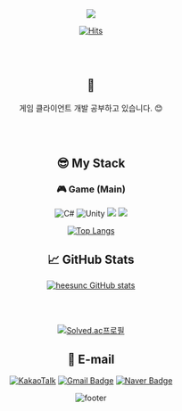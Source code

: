 <div align=center>

<img src="https://capsule-render.vercel.app/api?type=waving&color=0:f7e600,100:CEECF5&height=200&width=auto&section=header&fontSize=60&fontColor=ffffff" />
  
[![Hits](https://hits.seeyoufarm.com/api/count/incr/badge.svg?url=https%3A%2F%2Fgithub.com%2Fchoijunsun%2Fhit-counter&count_bg=%23FDF298&title_bg=%23555555&icon=&icon_color=%23E7E7E7&title=hits&edge_flat=false)](https://hits.seeyoufarm.com)

<br>
<br>
 
## 💛 
게임 클라이언트 개발 공부하고 있습니다. 😊

<br>
<br>

## 😎 My Stack
### 🎮 Game (Main)
  ![C#](https://img.shields.io/badge/c%23-%23239120.svg?style=for-the-badge&logo=c-sharp&logoColor=white)
  ![Unity](https://img.shields.io/badge/unity-%23000000.svg?style=for-the-badge&logo=unity&logoColor=white)
  <img src="https://img.shields.io/badge/c++-00599C?style=for-the-badge&logo=c%2B%2B&logoColor=white">
  <img src="https://img.shields.io/badge/unrealengine-0E1128?style=for-the-badge&logo=unrealengine&logoColor=white">

  [![Top Langs](https://github-readme-stats.vercel.app/api/top-langs/?username=heesunc&layout=compact)](https://github.com/heesunc/github-readme-stats)
  
<!--
### 📚 Languages
  ![Itch.io](https://img.shields.io/badge/Itch-%23FF0B34.svg?style=for-the-badge&logo=Itch.io&logoColor=white)
  ![C](https://img.shields.io/badge/c-%2300599C.svg?style=for-the-badge&logo=c&logoColor=white)
  ![C++](https://img.shields.io/badge/c++-%2300599C.svg?style=for-the-badge&logo=c%2B%2B&logoColor=white)
  ![CSS3](https://img.shields.io/badge/css3-%231572B6.svg?style=for-the-badge&logo=css3&logoColor=white)
  ![HTML5](https://img.shields.io/badge/html5-%23E34F26.svg?style=for-the-badge&logo=html5&logoColor=white)
  ![Java](https://img.shields.io/badge/java-%23ED8B00.svg?style=for-the-badge&logo=java&logoColor=white)
  ![JavaScript](https://img.shields.io/badge/javascript-%23323330.svg?style=for-the-badge&logo=javascript&logoColor=%23F7DF1E)
  ![Kotlin](https://img.shields.io/badge/kotlin-%237F52FF.svg?style=for-the-badge&logo=kotlin&logoColor=white)
  ![Lua](https://img.shields.io/badge/lua-%232C2D72.svg?style=for-the-badge&logo=lua&logoColor=white)
  ![Markdown](https://img.shields.io/badge/markdown-%23000000.svg?style=for-the-badge&logo=markdown&logoColor=white)
  ![Python](https://img.shields.io/badge/python-3670A0?style=for-the-badge&logo=python&logoColor=ffdd54)
  
### 🔥 Frameworks
  ![.Net](https://img.shields.io/badge/.NET-5C2D91?style=for-the-badge&logo=.net&logoColor=white)
  ![Anaconda](https://img.shields.io/badge/Anaconda-%2344A833.svg?style=for-the-badge&logo=anaconda&logoColor=white)
  ![Vue.js](https://img.shields.io/badge/vuejs-%2335495e.svg?style=for-the-badge&logo=vuedotjs&logoColor=%234FC08D)
  ![Vuetify](https://img.shields.io/badge/Vuetify-1867C0?style=for-the-badge&logo=vuetify&logoColor=AEDDFF)
  
### 🗞 IDEs/Editors
  ![Android Studio](https://img.shields.io/badge/Android%20Studio-3DDC84.svg?style=for-the-badge&logo=android-studio&logoColor=white)
  ![Eclipse](https://img.shields.io/badge/Eclipse-FE7A16.svg?style=for-the-badge&logo=Eclipse&logoColor=white)
  ![Jupyter Notebook](https://img.shields.io/badge/jupyter-%23FA0F00.svg?style=for-the-badge&logo=jupyter&logoColor=white)
  ![Visual Studio Code](https://img.shields.io/badge/Visual%20Studio%20Code-0078d7.svg?style=for-the-badge&logo=visual-studio-code&logoColor=white)
  
### 🤖 ML/DL
  ![Matplotlib](https://img.shields.io/badge/Matplotlib-%23ffffff.svg?style=for-the-badge&logo=Matplotlib&logoColor=black)
  ![NumPy](https://img.shields.io/badge/numpy-%23013243.svg?style=for-the-badge&logo=numpy&logoColor=white)
  ![Pandas](https://img.shields.io/badge/pandas-%23150458.svg?style=for-the-badge&logo=pandas&logoColor=white)
  
### 💡 Operating System
  ![Cent OS](https://img.shields.io/badge/cent%20os-002260?style=for-the-badge&logo=centos&logoColor=F0F0F0)
  ![Linux](https://img.shields.io/badge/Linux-FCC624?style=for-the-badge&logo=linux&logoColor=black)
  
### 💶 DB
![MySQL](https://img.shields.io/badge/mysql-%2300f.svg?style=for-the-badge&logo=mysql&logoColor=white)
  
### 🕶 Others
  ![Arduino](https://img.shields.io/badge/-Arduino-00979D?style=for-the-badge&logo=Arduino&logoColor=white)
  ![Notion](https://img.shields.io/badge/Notion-%23000000.svg?style=for-the-badge&logo=notion&logoColor=white)
  <img src="https://img.shields.io/badge/Git-F05032?style=for-the-badge&logo=Git&logoColor=ffffff"/>
  <img src="https://img.shields.io/badge/GitHub-181717?style=for-the-badge&logo=GitHub&logoColor=ffffff"/>

<br>
<br>

-->

## 📈 GitHub Stats
[![heesunc GitHub stats](https://github-readme-stats.vercel.app/api?username=heesunc)](https://github.com/heesunc/github-readme-stats)

<br>
<br>

[![Solved.ac프로필](http://mazassumnida.wtf/api/v2/generate_badge?boj=heesun9113)](https://solved.ac/heesun9113)
  
## 💌 E-mail
[![KakaoTalk](https://img.shields.io/badge/kakaotalk-ffcd00.svg?style=flat-square&logo=kakaotalk&logoColor=000000&link=mailto:sunny458@naver.com)](mailto:sunny458@naver.com)
[![Gmail Badge](https://img.shields.io/badge/Gmail-d14836?style=flat-square&logo=Gmail&logoColor=white&link=mailto:sunnywkd123@gmail.com)](mailto:sunnywkd123@gmail.com)
[![Naver Badge](https://img.shields.io/badge/Naver-03C75A?style=flat-square&logo=Naver&logoColor=white&link=mailto:heesun9113@naver.com)](mailto:heesun9113@naver.com)
 
![footer](https://capsule-render.vercel.app/api?section=footer&type=waving&color=0:f7e600,100:CEECF5)  

</div>
